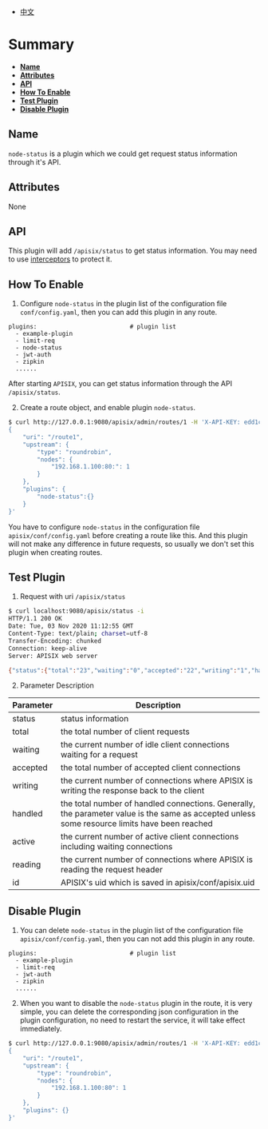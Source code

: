 <!--
#
# Licensed to the Apache Software Foundation (ASF) under one or more
# contributor license agreements.  See the NOTICE file distributed with
# this work for additional information regarding copyright ownership.
# The ASF licenses this file to You under the Apache License, Version 2.0
# (the "License"); you may not use this file except in compliance with
# the License.  You may obtain a copy of the License at
#
#     http://www.apache.org/licenses/LICENSE-2.0
#
# Unless required by applicable law or agreed to in writing, software
# distributed under the License is distributed on an "AS IS" BASIS,
# WITHOUT WARRANTIES OR CONDITIONS OF ANY KIND, either express or implied.
# See the License for the specific language governing permissions and
# limitations under the License.
#
-->

- [中文](../zh-cn/plugins/node-status.md)

# Summary

- [**Name**](#name)
- [**Attributes**](#attributes)
- [**API**](#api)
- [**How To Enable**](#how-to-enable)
- [**Test Plugin**](#test-plugin)
- [**Disable Plugin**](#disable-plugin)


## Name

`node-status` is a plugin which we could get request status information through it's API.


## Attributes

None


## API

This plugin will add `/apisix/status` to get status information.
You may need to use [interceptors](../plugin-interceptors.md) to protect it.


## How To Enable

1. Configure `node-status` in the plugin list of the configuration file `conf/config.yaml`,
then you can add this plugin in any route.

```
plugins:                          # plugin list
  - example-plugin
  - limit-req
  - node-status
  - jwt-auth
  - zipkin
  ......
```

After starting `APISIX`, you can get status information through the API `/apisix/status`.

2. Create a route object, and enable plugin `node-status`.

```sh
$ curl http://127.0.0.1:9080/apisix/admin/routes/1 -H 'X-API-KEY: edd1c9f034335f136f87ad84b625c8f1' -X PUT -i -d '
{
    "uri": "/route1",
    "upstream": {
        "type": "roundrobin",
        "nodes": {
            "192.168.1.100:80:": 1
        }
    },
    "plugins": {
        "node-status":{}
    }
}'
```

You have to configure `node-status` in the configuration file `apisix/conf/config.yaml` before creating a route like this.
And this plugin will not make any difference in future requests, so usually we don't set this plugin when creating routes.


## Test Plugin

1. Request with uri `/apisix/status`

```sh
$ curl localhost:9080/apisix/status -i
HTTP/1.1 200 OK
Date: Tue, 03 Nov 2020 11:12:55 GMT
Content-Type: text/plain; charset=utf-8
Transfer-Encoding: chunked
Connection: keep-alive
Server: APISIX web server

{"status":{"total":"23","waiting":"0","accepted":"22","writing":"1","handled":"22","active":"1","reading":"0"},"id":"6790a064-8f61-44ba-a6d3-5df42f2b1bb3"}
```

2. Parameter Description

| Parameter    | Description                                        |
| ------------ | -------------------------------------------- |
| status       | status information                                     |
| total        | the total number of client requests                               |
| waiting      | the current number of idle client connections waiting for a request               |
| accepted     | the total number of accepted client connections                         |
| writing      | the current number of connections where APISIX is writing the response back to the client               |
| handled      | the total number of handled connections. Generally, the parameter value is the same as accepted unless some resource limits have been reached          |
| active       | the current number of active client connections including waiting connections                       |
| reading      | the current number of connections where APISIX is reading the request header                   |
| id           | APISIX's uid which is saved in apisix/conf/apisix.uid  |


## Disable Plugin

1. You can delete `node-status` in the plugin list of the configuration file `apisix/conf/config.yaml`,
then you can not add this plugin in any route.

```
plugins:                          # plugin list
  - example-plugin
  - limit-req
  - jwt-auth
  - zipkin
  ......
```

2. When you want to disable the `node-status` plugin in the route, it is very simple,
you can delete the corresponding json configuration in the plugin configuration,
no need to restart the service, it will take effect immediately.

```sh
$ curl http://127.0.0.1:9080/apisix/admin/routes/1 -H 'X-API-KEY: edd1c9f034335f136f87ad84b625c8f1' -X PUT -i -d '
{
    "uri": "/route1",
    "upstream": {
        "type": "roundrobin",
        "nodes": {
            "192.168.1.100:80": 1
        }
    },
    "plugins": {}
}'
```
